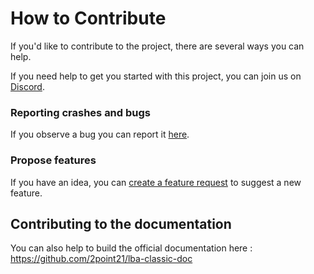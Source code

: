 # How to Contribute

If you'd like to contribute to the project, there are several ways you can help.

If you need help to get you started with this project, you can join us on [Discord](https://discord.gg/wQse6WB6).

### Reporting crashes and bugs

If you observe a bug you can report it [here](https://github.com/2point21/lba2-classic-community/issues/new).

### Propose features

If you have an idea, you can [create a feature request](https://github.com/2point21/lba2-classic-community/issues/new) to suggest a new feature.

## Contributing to the documentation

You can also help to build the official documentation here : https://github.com/2point21/lba-classic-doc